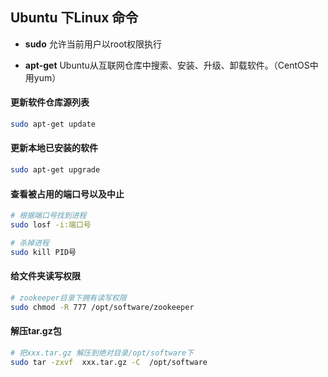 ## Ubuntu 下Linux 命令

+ **sudo**
允许当前用户以root权限执行

+ **apt-get**
Ubuntu从互联网仓库中搜索、安装、升级、卸载软件。（CentOS中用yum）

#### 更新软件仓库源列表
````sh
sudo apt-get update
````
#### 更新本地已安装的软件
````sh
sudo apt-get upgrade
````

#### 查看被占用的端口号以及中止
````sh
# 根据端口号找到进程
sudo losf -i:端口号

# 杀掉进程
sudo kill PID号
````
#### 给文件夹读写权限
````sh
# zookeeper目录下拥有读写权限
sudo chmod -R 777 /opt/software/zookeeper
````
#### 解压tar.gz包
````sh
# 把xxx.tar.gz 解压到绝对目录/opt/software下
sudo tar -zxvf  xxx.tar.gz -C  /opt/software
````
